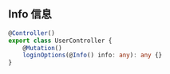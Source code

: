 ## Info 信息

```ts
@Controller()
export class UserController {
    @Mutation()
    loginOptions(@Info() info: any): any {}
}
```